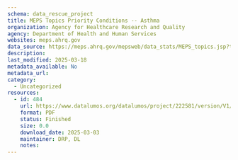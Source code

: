 ```yaml
---
schema: data_rescue_project 
title: MEPS Topics Priority Conditions -- Asthma
organization: Agency for Healthcare Research and Quality
agency: Department of Health and Human Services
websites: meps.ahrq.gov
data_source: https://meps.ahrq.gov/mepsweb/data_stats/MEPS_topics.jsp?topicid=4Z4
description: 
last_modified: 2025-03-18
metadata_available: No
metadata_url: 
category:
  - Uncategorized
resources:
  - id: 484
    url: https://www.datalumos.org/datalumos/project/222581/version/V1/view
    format: PDF
    status: Finished
    size: 0.0
    download_date: 2025-03-03
    maintainer: DRP, DL
    notes: 
---
```

